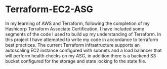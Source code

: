 # Terraform-EC2-ASG

In my learning of AWS and Terraform, following the completion of my Hashicorp Terraform Associate Certification, I have included some segments of the code I used to build up my understanding of Terraform. In this project I have attempted to write my code in accordance to terraform best practices. The current Terraform infrastructure supports an autoscaling EC2 instance configured with subnets and a load balancer that will perform health checks on my ASG, in addition there is a backend S3 bucket configured for the storage and state locking fo the state file. 
